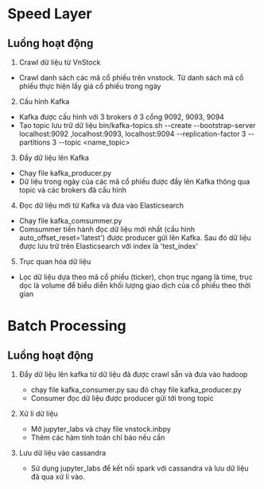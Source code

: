 # Speed Layer

## Luồng hoạt động

1. Crawl dữ liệu từ VnStock

- Crawl danh sách các mã cổ phiếu trên vnstock. Từ danh sách mã cổ phiếu thực hiện lấy giá cổ phiếu trong ngày

2. Cấu hình Kafka

- Kafka được cấu hình với 3 brokers ở 3 cổng 9092, 9093, 9094
- Tạo topic lưu trữ dữ liệu bin/kafka-topics.sh --create --bootstrap-server localhost:9092 ,localhost:9093, localhost:9094 --replication-factor 3 --partitions 3 --topic <name_topic>

3. Đẩy dữ liệu lên Kafka

- Chạy file kafka_producer.py
- Dữ liệu trong ngày của các mã cổ phiếu được đẩy lên Kafka thông qua topic và các brokers đã cấu hình

4. Đọc dữ liệu mới từ Kafka và đưa vào Elasticsearch

- Chạy file kafka_comsummer.py
- Comsummer tiến hành đọc dữ liệu mới nhất (cấu hình auto_offset_reset='latest') được producer gửi lên Kafka. Sau đó dữ liệu được lưu trữ trên Elasticsearch với index là 'test_index'

5. Trục quan hóa dữ liệu

- Lọc dữ liệu dựa theo mã cổ phiếu (ticker), chọn trục ngang là time, trục dọc là volume để biểu diễn khối lượng giao dịch của cổ phiếu theo thời gian

# Batch Processing

## Luồng hoạt động

1. Đẩy dữ liệu lên kafka từ dữ liệu đã được crawl sẵn và đưa vào hadoop
   
   - chạy file kafka_consumer.py sau đó chạy file kafka_producer.py
   - Consumer đọc dữ liệu được producer gửi tới trong topic

2. Xử lí dữ liệu
   - Mở jupyter_labs và chạy file vnstock.inbpy
   - Thêm các hàm tính toán chỉ báo nếu cần

3. Lưu dữ liệu vào cassandra

   - Sử dụng jupyter_labs để kết nối spark với cassandra và lưu dữ liệu đã qua xử lí vào.
